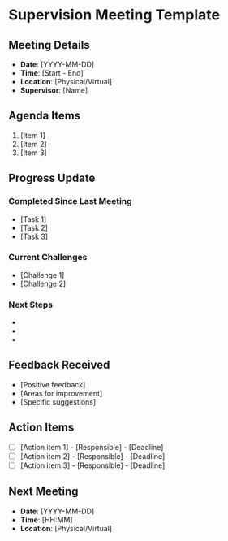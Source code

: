 # Supervision Meeting Template

## Meeting Details
- **Date**: [YYYY-MM-DD]
- **Time**: [Start - End]
- **Location**: [Physical/Virtual]
- **Supervisor**: [Name]

## Agenda Items
1. [Item 1]
2. [Item 2]
3. [Item 3]

## Progress Update
### Completed Since Last Meeting
- [Task 1]
- [Task 2]
- [Task 3]

### Current Challenges
- [Challenge 1]
- [Challenge 2]

### Next Steps
- [Action 1]: [Deadline]
- [Action 2]: [Deadline]
- [Action 3]: [Deadline]

## Feedback Received
- [Positive feedback]
- [Areas for improvement]
- [Specific suggestions]

## Action Items
- [ ] [Action item 1] - [Responsible] - [Deadline]
- [ ] [Action item 2] - [Responsible] - [Deadline]
- [ ] [Action item 3] - [Responsible] - [Deadline]

## Next Meeting
- **Date**: [YYYY-MM-DD]
- **Time**: [HH:MM]
- **Location**: [Physical/Virtual]